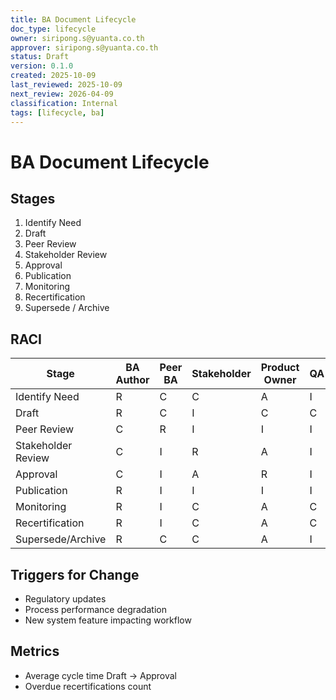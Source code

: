 ```yaml
---
title: BA Document Lifecycle
doc_type: lifecycle
owner: siripong.s@yuanta.co.th
approver: siripong.s@yuanta.co.th
status: Draft
version: 0.1.0
created: 2025-10-09
last_reviewed: 2025-10-09
next_review: 2026-04-09
classification: Internal
tags: [lifecycle, ba]
---
```


# BA Document Lifecycle

## Stages
1. Identify Need
2. Draft
3. Peer Review
4. Stakeholder Review
5. Approval
6. Publication
7. Monitoring
8. Recertification
9. Supersede / Archive

## RACI
| Stage | BA Author | Peer BA | Stakeholder | Product Owner | QA | Architect |
|-------|-----------|---------|-------------|---------------|----|----------|
| Identify Need | R | C | C | A | I | I |
| Draft | R | C | I | C | C | I |
| Peer Review | C | R | I | I | I | I |
| Stakeholder Review | C | I | R | A | I | I |
| Approval | C | I | A | R | I | C |
| Publication | R | I | I | I | I | I |
| Monitoring | R | I | C | A | C | C |
| Recertification | R | I | C | A | C | C |
| Supersede/Archive | R | C | C | A | I | C |

## Triggers for Change
- Regulatory updates
- Process performance degradation
- New system feature impacting workflow

## Metrics
- Average cycle time Draft → Approval
- Overdue recertifications count
